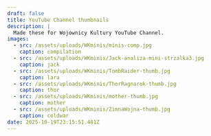 ```yaml
---
draft: false
title: YouTube Channel thumbnails
description: |
  Made these for Wojownicy Kultury YouTube Channel.
images:
  - src: /assets/uploads/WKminis/minis-comp.jpg
    caption: compilation
  - src: /assets/uploads/WKminis/Jack-analiza-mini-strzalka3.jpg
    caption: jack
  - src: /assets/uploads/WKminis/TombRaider-thumb.jpg
    caption: lara
  - src: /assets/uploads/WKminis/ThorRagnarok-thumb.jpg
    caption: thor
  - src: /assets/uploads/WKminis/mother-thumb.jpg
    caption: mother
  - src: /assets/uploads/WKminis/ZimnaWojna-thumb.jpg
    caption: coldwar
date: 2025-10-19T23:15:51.481Z
---
```



